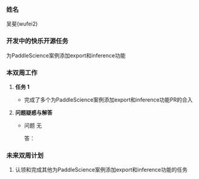  ### 姓名

吴斐(wufei2)

### 开发中的快乐开源任务

为PaddleScience案例添加export和inference功能

### 本双周工作

1. **任务 1**

   - 完成了多个为PaddleScience案例添加export和inference功能PR的合入

2. **问题疑惑与解答**

   - 问题 无

     答：


### 未来双周计划

1. 认领和完成其他为PaddleScience案例添加export和inference功能的任务
